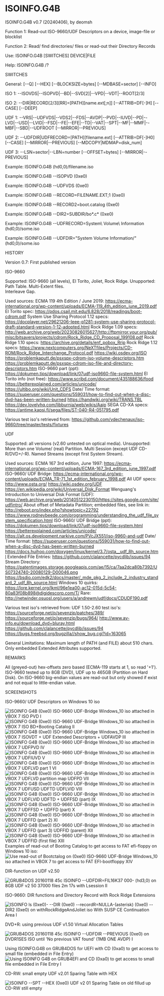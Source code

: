 # ISOINFO.G4B

ISOINFO.G4B v0.7 (20240406), by deomsh

Function 1:	Read-out ISO-9660/UDF Descriptors on a device, image-file or blocklist

Function 2:	Read/ find directories/ files or read-out their Directory Records
          
Use:				ISOINFO.G4B [SWITCHES] DEVICE|FILE

Help:				ISOINFO.G4B /?

SWITCHES

General:		[--Q] [--HEX] [--BLOCKSIZE=bytes] [--MDBASE=sector] [--INFO]

ISO 1:			--ISOVDS|--ISOPVD|--BD|--SVD[2]|--VPD|--VDT|--ROOT[2/3]

ISO 2:			--DIR|RECORD[2/3][RR]=[PATH][name.ext[;n]] [--ATTRIB=DF[-]H] [--CASE] [--DEEP]

UDF 1:			--VRS|--UDFVDS|--VDS2|--FDS|--AVDP|--PVD|--IUVD|--PD|--LVD|--USD|--LVID|--FSD|--FE|--EFE|--TD|--VAT|--SPT|--MF|--MMF|--MBF|--SBD|--UDFROOT [--MIRROR|--PREVIOUS]

UDF 2:			--UDFDIR|UDFRECORD=[PATH][filename.ext] [--ATTRIB=DF[-]H0] [--CASE] [--MIRROR|--PREVIOUS] [--MDCOPY|MDMAP=disk_num]

UDF 3:			--LSN=sector|--LBN=number [--OFFSET=bytes] [--MIRROR|--PREVIOUS]

Example:		ISOINFO.G4B (hd0,0)/filename.iso

Example:		ISOINFO.G4B --ISOPVD (0xe0)

Example:		ISOINFO.G4B --UDFVDS (0xe0)

Example:		ISOINFO.G4B --RECORD=FILENAME.EXT;1 (0xe0)

Example:		ISOINFO.G4B --RECORD2=boot.catalog (0xe0)

Example:		ISOINFO.G4B --DIR2=SUBDIR/bo*.c* (0xe0)

Example:		ISOINFO.G4B --UDFRECORD=System\ Volume\ Information (hd0,0)/some.iso

Example:		ISOINFO.G4B --UDFDIR="System Volume Information/" (hd0,0)/some.iso

HISTORY

Version 0.7: First published version

ISO-9660

Supported: ISO-9660 (all levels), El Torito, Joliet, Rock Ridge. 
Unupported: 
Path Table. 
Multi-Extent files.          
Interleave Gap. 

Used sources:
ECMA 119 4th Edition / June 2019: https://ecma-international.org/wp-content/uploads/ECMA-119_4th_edition_june_2019.pdf
El Torito spec: https://pdos.csail.mit.edu/6.828/2018/readings/boot-cdrom.pdf
System Use Sharing Protocol 1.12 specs: https://docplayer.net/29621206-Ieee-p1281-system-use-sharing-protocol-draft-standard-version-1-12-adopted.html
Rock Ridge 1.09 specs: http://web.archive.org/web/20230826015627/http://ftpmirror.your.org/pub/misc/bitsavers/projects/cdrom/Rock_Ridge_CD_Proposal_199108.pdf
Rock Ridge 1.10 specs: https://archive.org/details/enf_pobox_Rrip
Rock Ridge 1.12 specs: https://www.nextcomputers.org/NeXTfiles/Projects/CD-ROM/Rock_Ridge_Interchange_Protocol.pdf
https://wiki.osdev.org/ISO
https://problemkaputt.de/psxspx-cdrom-iso-volume-descriptors.htm
https://problemkaputt.de/psxspx-cdrom-iso-file-and-directory-descriptors.htm
ISO-9660 part (ppt): https://dokumen.tips/download/link/07udf-iso9660-file-system.html
El Torito info (not free): https://www.scribd.com/document/435188636/food
https://betterexplained.com/articles/unicode/
https://ultibo.org/wiki/Unit_CDFS
Date/ Time format: https://superuser.com/questions/559031/how-to-find-out-when-a-disc-dvd-has-been-written-burned
https://handwiki.org/wiki/TRANS.TBL
https://dev.lovelyhq.com/libburnia/web/wikis/Aaip
SEGA CD-XA specs: https://antime.kapsi.fi/sega/files/ST-040-R4-051795.pdf

Various test iso's retrieved from:
https://github.com/vdechenaux/iso-9660/tree/master/tests/fixtures


UDF

Supported: all versions (v2.60 untested on optical media). 
Unsupported: More than one Volume/ (real) Partition. Multi Session (except UDF CD-R/DVD+/-R). Named Streams (except first System Stream). 

Used sources:
ECMA 167 3rd edition, June 1997: https://ecma-international.org/wp-content/uploads/ECMA-167_3rd_edition_june_1997.pdf
ISO-9660/ UDF Bridge: https://ecma-international.org/wp-content/uploads/ECMA_TR-71_1st_edition_february_1998.pdf
All UDF specs: http://www.osta.org/
https://wiki.osdev.org/UDF
https://en.wikipedia.org/wiki/Universal_Disk_Format
Wenguang's Introduction to Universal Disk Format (UDF): https://web.archive.org/web/20140512230150/https://sites.google.com/site/udfintro/
About offset of Metadata Partition; embedded files, see link in: http://reboot.pro/index.php?showtopic=22792
https://www.rodneybeede.com/programming/understanding_the_udf_file_system_specification.html
ISO-9660/ UDF Bridge (ppt): https://dokumen.tips/download/link/07udf-iso9660-file-system.html
https://betterexplained.com/articles/unicode/
https://alt.os.development.narkive.com/PVcJX551/iso-9960-and-udf
Date/ Time format: https://superuser.com/questions/559031/how-to-find-out-when-a-disc-dvd-has-been-written-burned
https://docs.huihoo.com/doxygen/linux/kernel/3.7/osta__udf_8h_source.html
Extended File Entries: https://github.com/clalancette/pycdlib/issues/94
Stream Directory: https://patentimages.storage.googleapis.com/ae/15/ca/7aa2dca80b7392/US07324740-20080129-D00046.png
https://bsdio.com/edk2/docs/master/_mde_pkg_2_include_2_industry_standard_2_udf_8h_source.html
Windows 10 quirks: https://lore.kernel.org/lkml/96e1ea00-ac12-015d-5c54-80a83f08b898@digidescorp.com/T/
Rare: http://netwinder.osuosl.org/users/a/andrewm/udf/docs/CDUDF190.pdf

Various test iso's retrieved from:
UDF 1.50-2.60 test iso's: https://sourceforge.net/p/sevenzip/patches/389/
https://sourceforge.net/p/sevenzip/bugs/964/
http://www.av-info.eu/download_dvd+bluray.html
https://github.com/clalancette/pycdlib/issues/94
https://bugs.freebsd.org/bugzilla//show_bug.cgi?id=163065


General Limitations:
Maximum length of PATH (and FILE) about 510 chars. 
Only embedded Extended Attributes supported. 


REMARKS

All (greyed-out) hex-offsets zero based (ECMA-119 starts at 1, so read '+1'). 
ISO-9660 tested up to 8GB (DVD), UDF up to 465GB (Partition on Hard Disk). 
On ISO-9660 big-endian values are read-out but only showed if exist and not equal to little-endian value. 

SCREENSHOTS

ISO-9660/ UDF Descriptors on Windows 10 iso

![ISOINFO G4B (0xe0) ISO-9660 UDF-Bridge Windows_10 iso attached in VBOX 7 ISO PVD I](https://github.com/deomsh/ISOINFO.G4B/assets/67714723/cdc1342a-e20b-44ab-82e2-43020a832748)
![ISOINFO G4B (0xe0) ISO-9660 UDF-Bridge Windows_10 iso attached in VBOX 7 ISO BD+Booting Catalog II](https://github.com/deomsh/ISOINFO.G4B/assets/67714723/c4b50df8-4bb2-4c63-a8ed-45ed4be85c62)
![ISOINFO G4B (0xe0) ISO-9660 UDF-Bridge Windows_10 iso attached in VBOX 7 ISOVDT + UDF Extended Descriptors + UDFAVDP III](https://github.com/deomsh/ISOINFO.G4B/assets/67714723/9fabf3b8-4dad-4ba4-bb08-00c614594649)
![ISOINFO G4B (0xe0) ISO-9660 UDF-Bridge Windows_10 iso attached in VBOX 7 UDFPVD IV](https://github.com/deomsh/ISOINFO.G4B/assets/67714723/37d5baea-aebe-4a7a-96cd-16d7c4d55aec)
![ISOINFO G4B (0xe0) ISO-9660 UDF-Bridge Windows_10 iso attached in VBOX 7 UDFIUVD V](https://github.com/deomsh/ISOINFO.G4B/assets/67714723/329f7f81-ae30-40d7-b626-c8ee9b44d1e9)
![ISOINFO G4B (0xe0) ISO-9660 UDF-Bridge Windows_10 iso attached in VBOX 7 UDFLVD part 1 VI](https://github.com/deomsh/ISOINFO.G4B/assets/67714723/a4e607dd-7054-4770-abe2-d46464fe6a10)
![ISOINFO G4B (0xe0) ISO-9660 UDF-Bridge Windows_10 iso attached in VBOX 7 UDFLVD partition map UDFPD VII](https://github.com/deomsh/ISOINFO.G4B/assets/67714723/3b9ee9af-4d06-4b38-9ffa-48ff0f6aa470)
![ISOINFO G4B (0xe0) ISO-9660 UDF-Bridge Windows_10 iso attached in VBOX 7 UDFUSD UDFTD UDFLVID VIII](https://github.com/deomsh/ISOINFO.G4B/assets/67714723/da0c7d5d-71d9-4d72-8011-7e294d4f370b)
![ISOINFO G4B (0xe0) ISO-9660 UDF-Bridge Windows_10 iso attached in VBOX 7 UDFLVID UDFTD + UDFFSD (part) IX](https://github.com/deomsh/ISOINFO.G4B/assets/67714723/8f47dbe5-6600-421d-b1ae-4980be1f7624)
![ISOINFO G4B (0xe0) ISO-9660 UDF-Bridge Windows_10 iso attached in VBOX 7 UDFFSD + UDFFD (part) X](https://github.com/deomsh/ISOINFO.G4B/assets/67714723/4eac71b7-3584-4179-9ca6-9073ad89c237)
![ISOINFO G4B (0xe0) ISO-9660 UDF-Bridge Windows_10 iso attached in VBOX 7 UDFFD (part 2) XI](https://github.com/deomsh/ISOINFO.G4B/assets/67714723/0a24aa33-3e74-4cbd-84cc-d1c06a08751c)
![ISOINFO G4B (0xe0) ISO-9660 UDF-Bridge Windows_10 iso attached in VBOX 7 UDFFD (part 3) UDFFID (parent) XII](https://github.com/deomsh/ISOINFO.G4B/assets/67714723/1692f59a-8633-48b1-a600-c93406dab55b)
![ISOINFO G4B (0xe0) ISO-9660 UDF-Bridge Windows_10 iso attached in VBOX 7 UDFFID (first file) XIII](https://github.com/deomsh/ISOINFO.G4B/assets/67714723/7befa7d3-6f1e-4504-a03c-2dd07c0a14b9)
Examples of read-out of Booting Catalog to get access to FAT efi-floppy on Windows 10 iso:
![Use read-out of Bootctalog on (0xe0) ISO-9660 UDF-Bridge Windows_10 iso attached in VBOX 7 to get access to FAT EFI-bootfloppy XIV](https://github.com/deomsh/ISOINFO.G4B/assets/67714723/b8e39b32-5a1d-4fa6-b510-1d35dd0c499c)

DIR-function on UDF v2.50

![GRUB4DOS 20160118 45c ISOINFO --UDFDIR=FIL16K37 000- (hd3,0) on 8GB UDF v2 50 37000 files 2m 17s with Lsession II](https://github.com/deomsh/ISOINFO.G4B/assets/67714723/470b0fe5-cce4-42d6-b84f-fbc5f286e939)

ISO-9660: DIR functions and Directory Record with Rock Ridge Extensions

![ISOINFO ls (0xe0)- --DIR (0xe0) --recordR=NULLA-(asterisk) (0xe0) --DIR2 (0xe0) on withRockRidgeAndJoliet iso  With SUSP CE Continuation Area  I](https://github.com/deomsh/ISOINFO.G4B/assets/67714723/da900864-18cd-4215-8286-83b0295787de)

DVD+R: using previous UDF v1.50 Virtual Allocation Tables

![GRUB4DOS 20160118 45c ISOINFO --UDFDIR  --PREVIOUS  (0xe0) on DVDR1SES ISO until 'No previous VAT found' (1MB ONE AVDP) I](https://github.com/deomsh/ISOINFO.G4B/assets/67714723/c2b55fec-94ea-45d4-95f2-1855a1a0c12e)

Using ISOINFO.G4B on GRUB4DOS for UEFI with CD (0xa0) to get access to small file (embedded in File Entry)
![Using ISOINFO G4B on GRUB4EFI and CD (0xa0) to get access to small file embedded in File Entry I](https://github.com/deomsh/ISOINFO.G4B/assets/67714723/89e78d94-917e-425b-b42b-2d84f735aa5b)

CD-RW: small empty UDF v2.01 Sparing Table with HEX

![ISOINFO --SPT --HEX (0xe0) UDF v2 01 Sparing Table on old fillud up CD-RW still empty](https://github.com/deomsh/ISOINFO.G4B/assets/67714723/c0bf3cc1-6616-4cdf-bb84-04a2b1266ae5)
